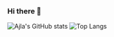 ### Hi there 👋

![Ajla's GitHub stats](https://github-readme-stats.vercel.app/api?username=ajla-brdarevic&show_icons=true&theme=material-palenight)
![Top Langs](https://github-readme-stats.vercel.app/api/top-langs/?username=ajla-brdarevic&layout=compact&theme=material-palenight)
